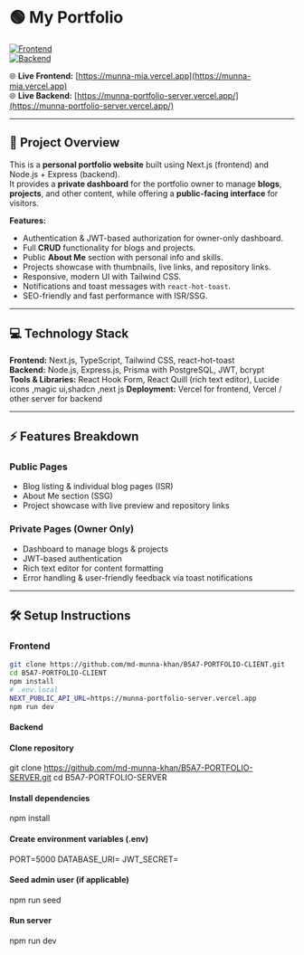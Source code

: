 # 🟢 My  Portfolio

[![Frontend](https://img.shields.io/badge/Frontend-Next.js-blue?logo=next.js)](https://munna-mia.vercel.app)  
[![Backend](https://img.shields.io/badge/Backend-Node.js-green?logo=node.js)](https://munna-portfolio-server.vercel.app/)  


🌐 **Live Frontend:** [https://munna-mia.vercel.app](https://munna-mia.vercel.app)  
🌐 **Live Backend:** [https://munna-portfolio-server.vercel.app/](https://munna-portfolio-server.vercel.app/)

---

## 🚀 Project Overview

This is a **personal portfolio website** built using Next.js (frontend) and Node.js + Express (backend).  
It provides a **private dashboard** for the portfolio owner to manage **blogs**, **projects**, and other content, while offering a **public-facing interface** for visitors.

**Features:**

- Authentication & JWT-based authorization for owner-only dashboard.
- Full **CRUD** functionality for blogs and projects.
- Public **About Me** section with personal info and skills.
- Projects showcase with thumbnails, live links, and repository links.
- Responsive, modern UI with Tailwind CSS.
- Notifications and toast messages with `react-hot-toast`.
- SEO-friendly and fast performance with ISR/SSG.

---

## 💻 Technology Stack

**Frontend:** Next.js, TypeScript, Tailwind CSS, react-hot-toast  
**Backend:** Node.js, Express.js, Prisma with PostgreSQL, JWT, bcrypt  
**Tools & Libraries:** React Hook Form, React Quill (rich text editor), Lucide icons ,magic ui,shadcn ,next js
**Deployment:** Vercel for frontend, Vercel / other server for backend

---

## ⚡ Features Breakdown

### Public Pages
- Blog listing & individual blog pages (ISR)
- About Me section (SSG)
- Project showcase with live preview and repository links

### Private Pages (Owner Only)
- Dashboard to manage blogs & projects
- JWT-based authentication
- Rich text editor for content formatting
- Error handling & user-friendly feedback via toast notifications

---

## 🛠 Setup Instructions

### Frontend

```bash
git clone https://github.com/md-munna-khan/B5A7-PORTFOLIO-CLIENT.git
cd B5A7-PORTFOLIO-CLIENT
npm install
# .env.local
NEXT_PUBLIC_API_URL=https://munna-portfolio-server.vercel.app
npm run dev
```
#### Backend

#### Clone repository
git clone https://github.com/md-munna-khan/B5A7-PORTFOLIO-SERVER.git
cd B5A7-PORTFOLIO-SERVER

#### Install dependencies
npm install

#### Create environment variables (.env)
PORT=5000
DATABASE_URI=<Your DATABASE_URI>
JWT_SECRET=<Your Secret Key>

#### Seed admin user (if applicable)
npm run seed

#### Run server
npm run dev
